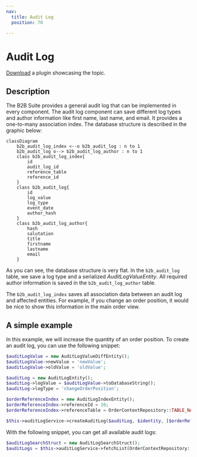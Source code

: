 ```yaml
---
nav:
  title: Audit Log
  position: 70

---
```


# Audit Log

[Download](../../../../../../products/extensions/b2b/b2b-suite/guides/example-plugins/B2bAcl.zip) a plugin showcasing the topic.

## Description

The B2B Suite provides a general audit log that can be implemented in every component.
The audit log component can save different log types and author information like first name, last name, and email. It provides a one-to-many association index. The database structure is described in the graphic below:

```mermaid
classDiagram 
    b2b_audit_log_index <--o b2b_audit_log : n to 1
    b2b_audit_log o--> b2b_audit_log_author : n to 1
    class b2b_audit_log_index{
        id 
        audit_log_id 
        reference_table 
        reference_id
    }
    class b2b_audit_log{
        id 
        log_value 
        log_type 
        event_date 
        author_hash
    }
    class b2b_audit_log_author{
        hash
        salutation
        title
        firstname
        lastname
        email
    }
```

As you can see, the database structure is very flat. In the `b2b_audit_log` table, we save a log type and a serialized *AuditLogValueEntity*.
All required author information is saved in the `b2b_audit_log_author` table.

The `b2b_audit_log_index` saves all association data between an audit log and affected entities.
For example, if you change an order position, it would be nice to show this information in the main order view.

## A simple example

In this example, we will increase the quantity of an order position.
To create an audit log, you can use the following snippet:

```php
$auditLogValue = new AuditLogValueDiffEntity();
$auditLogValue->newValue = 'newValue';
$auditLogValue->oldValue = 'oldValue';

$auditLog = new AuditLogEntity();
$auditLog->logValue = $auditLogValue->toDatabaseString();
$auditLog->logType = 'changeOrderPosition';

$orderReferenceIndex = new AuditLogIndexEntity();
$orderReferenceIndex->referenceId = 10;
$orderReferenceIndex->referenceTable = OrderContextRepository::TABLE_NAME;

$this->auditLogService->createAuditLog($auditLog, $identity, [$orderReferenceIndex]);
```

With the following snippet, you can get all available audit logs:

```php
$auditLogSearchStruct = new AuditLogSearchStruct();
$auditLogs = $this->auditLogService->fetchList(OrderContextRepository::TABLE_NAME, 10, $auditLogSearchStruct);
```
